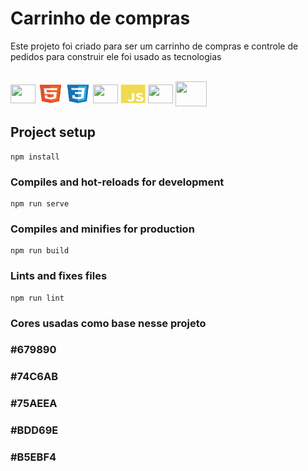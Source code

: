 # Carrinho de compras

Este projeto foi criado para ser um carrinho de compras e controle de pedidos para construir ele foi usado as tecnologias

<div style="display: inline_block"><br>
  <img src="https://cdn.jsdelivr.net/gh/devicons/devicon/icons/git/git-original.svg" height="30" width="40" align="center"/>
  <img align="center" alt="Kelvis-HTML" height="30" width="40" src="https://raw.githubusercontent.com/devicons/devicon/master/icons/html5/html5-original.svg">
  <img align="center" alt="Kelvis-CSS" height="30" width="40" src="https://raw.githubusercontent.com/devicons/devicon/master/icons/css3/css3-original.svg">
  <img src="https://cdn.jsdelivr.net/gh/devicons/devicon/icons/bootstrap/bootstrap-original.svg" height="30" width="40" align="center"/>
  <img align="center" alt="Kelvis-Js" height="30" width="40" src="https://raw.githubusercontent.com/devicons/devicon/master/icons/javascript/javascript-plain.svg">
  <img src="https://cdn.jsdelivr.net/gh/devicons/devicon/icons/vuejs/vuejs-original.svg" height="30" width="40" align="center"/>
  <img src="https://cdn.jsdelivr.net/gh/devicons/devicon/icons/firebase/firebase-plain-wordmark.svg" height="40" width="50" align="center"/>

</div>

## Project setup
```
npm install
```

### Compiles and hot-reloads for development
```
npm run serve
```

### Compiles and minifies for production
```
npm run build
```

### Lints and fixes files
```
npm run lint
```

### Cores usadas como base nesse projeto
### #679890
### #74C6AB
### #75AEEA
### #BDD69E
### #B5EBF4
